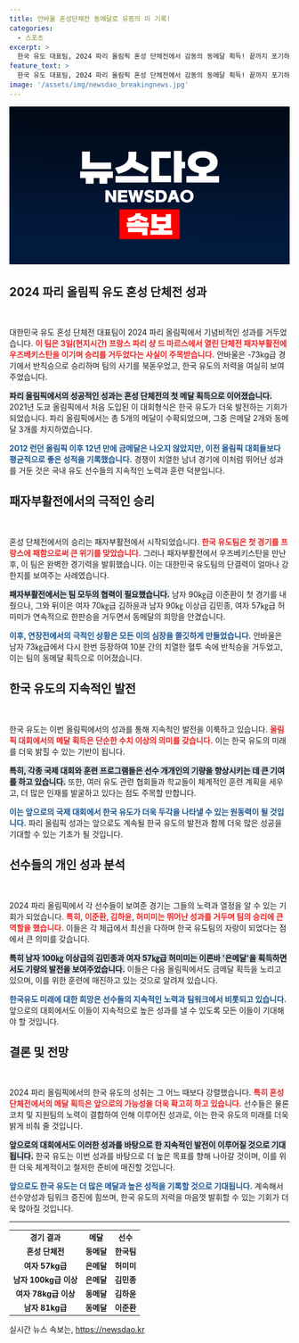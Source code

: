 ```yaml
---
title: 안바울 혼성단체전 동메달로 유종의 미 기록!
categories:
  - 스포츠
excerpt: >
  한국 유도 대표팀, 2024 파리 올림픽 혼성 단체전에서 감동의 동메달 획득! 끝까지 포기하지 않은 선수들의 열정과 승리의 순간을 확인하세요!
feature_text: >
  한국 유도 대표팀, 2024 파리 올림픽 혼성 단체전에서 감동의 동메달 획득! 끝까지 포기하지 않은 선수들의 열정과 승리의 순간을 확인하세요!
image: '/assets/img/newsdao_breakingnews.jpg'
---
```


<p><img src="/assets/img/newsdao_breakingnews.jpg" alt="bookingtag 속보" /></p>

<h2 data-ke-size="size26">2024 파리 올림픽 유도 혼성 단체전 성과</h2>

<p data-ke-size="size16">&nbsp;</p>

<p>대한민국 유도 혼성 단체전 대표팀이 2024 파리 올림픽에서 기념비적인 성과를 거두었습니다. <b><span style="color: #ee2323;">이 팀은 3일(현지시간) 프랑스 파리 샹 드 마르스에서 열린 단체전 패자부활전에 우즈베키스탄을 이기며 승리를 거두었다는 사실이 주목받습니다.</span></b> 안바울은 -73kg급 경기에서 반칙승으로 승리하며 팀의 사기를 북돋우었고, 한국 유도의 저력을 여실히 보여주었습니다. </p>

<p><b><span style="background-color: #21538527;">파리 올림픽에서의 성공적인 성과는 혼성 단체전의 첫 메달 획득으로 이어졌습니다.</span></b> 2021년 도쿄 올림픽에서 처음 도입된 이 대회형식은 한국 유도가 더욱 발전하는 기회가 되었습니다. 파리 올림픽에서는 총 5개의 메달이 수확되었으며, 그중 은메달 2개와 동메달 3개를 차지하였습니다.</p>

<p><b><span style="color: #1a5490;">2012 런던 올림픽 이후 12년 만에 금메달은 나오지 않았지만, 이전 올림픽 대회들보다 평균적으로 좋은 성적을 기록했습니다.</span></b> 경쟁이 치열한 남녀 경기에 이처럼 뛰어난 성과를 거둔 것은 국내 유도 선수들의 지속적인 노력과 훈련 덕분입니다.</p>

<h2 data-ke-size="size26">패자부활전에서의 극적인 승리</h2>

<p data-ke-size="size16">&nbsp;</p>

<p>혼성 단체전에서의 승리는 패자부활전에서 시작되었습니다. <b><span style="color: #ee2323;">한국 유도팀은 첫 경기를 프랑스에 패함으로써 큰 위기를 맞았습니다.</span></b> 그러나 패자부활전에서 우즈베키스탄을 만난 후, 이 팀은 완벽한 경기력을 발휘했습니다. 이는 대한민국 유도팀의 단결력이 얼마나 강한지를 보여주는 사례였습니다.</p>

<p><b><span style="background-color: #21538527;">패자부활전에서는 팀 모두의 협력이 필요했습니다.</span></b> 남자 90㎏급 이준환이 첫 경기를 내줬으나, 그와 뒤이은 여자 70㎏급 김하윤과 남자 90㎏ 이상급 김민종, 여자 57㎏급 허미미가 연속적으로 한판승을 거두면서 동메달의 희망을 안겼습니다.</p>

<p><b><span style="color: #1a5490;">이후, 연장전에서의 극적인 상황은 모든 이의 심장을 쫄깃하게 만들었습니다.</span></b> 안바울은 남자 73㎏급에서 다시 한번 등장하여 10분 간의 치열한 혈투 속에 반칙승을 거두었고, 이는 팀의 동메달 획득으로 이어졌습니다.</p>

<h2 data-ke-size="size26">한국 유도의 지속적인 발전</h2>

<p data-ke-size="size16">&nbsp;</p>

<p>한국 유도는 이번 올림픽에서의 성과를 통해 지속적인 발전을 이룩하고 있습니다. <b><span style="color: #ee2323;">올림픽 대회에서의 메달 획득은 단순한 수치 이상의 의미를 갖습니다.</span></b> 이는 한국 유도의 미래를 더욱 밝힐 수 있는 기반이 됩니다. </p>

<p><b><span style="background-color: #21538527;">특히, 각종 국제 대회와 훈련 프로그램들은 선수 개개인의 기량을 향상시키는 데 큰 기여를 하고 있습니다.</span></b> 또한, 여러 유도 관련 협회들과 학교들이 체계적인 훈련 계획을 세우고, 더 많은 인재를 발굴하고 있다는 점도 주목할 만합니다.</p>

<p><b><span style="color: #1a5490;">이는 앞으로의 국제 대회에서 한국 유도가 더욱 두각을 나타낼 수 있는 원동력이 될 것입니다.</span></b> 파리 올림픽 성과는 앞으로도 계속될 한국 유도의 발전과 함께 더욱 많은 성공을 기대할 수 있는 기초가 될 것입니다. </p>

<h2 data-ke-size="size26">선수들의 개인 성과 분석</h2>

<p data-ke-size="size16">&nbsp;</p>

<p>2024 파리 올림픽에서 각 선수들이 보여준 경기는 그들의 노력과 열정을 알 수 있는 기회가 되었습니다. <b><span style="color: #ee2323;">특히, 이준환, 김하윤, 허미미는 뛰어난 성과를 거두며 팀의 승리에 큰 역할을 했습니다.</span></b> 이들은 각 체급에서 최선을 다하며 한국 유도팀의 자랑이 되었다는 점에서 큰 의미를 갖습니다.</p>

<p><b><span style="background-color: #21538527;">특히 남자 100㎏ 이상급의 김민종과 여자 57㎏급 허미미는 이른바 '은메달'을 획득하면서도 기량의 발전을 보여주었습니다.</span></b> 이들은 다음 올림픽에서도 금메달 획득을 노리고 있으며, 이를 위한 훈련에 매진하고 있는 것으로 알려져 있습니다.</p>

<p><b><span style="color: #1a5490;">한국유도 미래에 대한 희망은 선수들의 지속적인 노력과 팀워크에서 비롯되고 있습니다.</span></b> 앞으로의 대회에서도 이들이 지속적으로 높은 성과를 낼 수 있도록 모든 이들이 기대해야 할 것입니다.</p>

<h2 data-ke-size="size26">결론 및 전망</h2>

<p data-ke-size="size16">&nbsp;</p>

<p>2024 파리 올림픽에서의 한국 유도의 성취는 그 어느 때보다 강렬했습니다. <b><span style="color: #ee2323;">특히 혼성 단체전에서의 메달 획득은 앞으로의 가능성을 더욱 확고히 하고 있습니다.</span></b> 선수들은 물론 코치 및 지원팀의 노력이 결합하여 인해 이루어진 성과로, 이는 한국 유도의 미래를 더욱 밝게 비춰 줄 것입니다.</p>

<p><b><span style="background-color: #21538527;">앞으로의 대회에서도 이러한 성과를 바탕으로 한 지속적인 발전이 이루어질 것으로 기대됩니다.</span></b> 한국 유도는 이번 성과를 바탕으로 더 높은 목표를 향해 나아갈 것이며, 이를 위한 더욱 체계적이고 철저한 준비에 매진할 것입니다.</p>

<p><b><span style="color: #1a5490;">앞으로도 한국 유도는 더 많은 메달과 높은 성적을 기록할 것으로 기대됩니다.</span></b> 계속해서 선수양성과 팀워크 증진에 힘쓰며, 한국 유도의 저력을 마음껏 발휘할 수 있는 기회가 더욱 많아질 것입니다.</p>

<hr>

<table style="width: 100%;">
<tr>
<td style="text-align: center; height: 17px;"><b>경기 결과</b></td>
<td style="text-align: center; height: 17px;"><b>메달</b></td>
<td style="text-align: center; height: 17px;"><b>선수</b></td>
</tr>
<tr>
<td style="text-align: center; height: 17px;"><b>혼성 단체전</b></td>
<td style="text-align: center; height: 17px;"><b>동메달</b></td>
<td style="text-align: center; height: 17px;"><b>한국팀</b></td>
</tr>
<tr>
<td style="text-align: center; height: 17px;"><b>여자 57kg급</b></td>
<td style="text-align: center; height: 17px;"><b>은메달</b></td>
<td style="text-align: center; height: 17px;"><b>허미미</b></td>
</tr>
<tr>
<td style="text-align: center; height: 17px;"><b>남자 100kg급 이상</b></td>
<td style="text-align: center; height: 17px;"><b>은메달</b></td>
<td style="text-align: center; height: 17px;"><b>김민종</b></td>
</tr>
<tr>
<td style="text-align: center; height: 17px;"><b>여자 78kg급 이상</b></td>
<td style="text-align: center; height: 17px;"><b>동메달</b></td>
<td style="text-align: center; height: 17px;"><b>김하윤</b></td>
</tr>
<tr>
<td style="text-align: center; height: 17px;"><b>남자 81kg급</b></td>
<td style="text-align: center; height: 17px;"><b>동메달</b></td>
<td style="text-align: center; height: 17px;"><b>이준환</b></td>
</tr>
</table>
실시간 뉴스 속보는, <a href="https://newsdao.kr" rel="dofollow">https://newsdao.kr</a>


